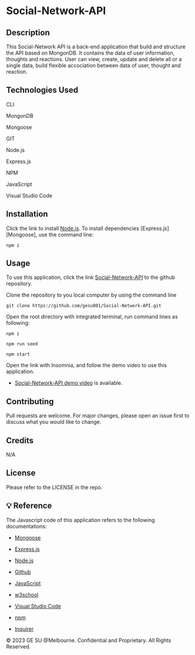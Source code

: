 # Social-Network-API

## Description

This Social-Network API is a back-end application that build and structure the API based on MongonDB. It contains the data of user information, thoughts and reactions. User can view, create, update and delete all or a single data, build flexible accociation between data of user, thought and reaction.

## Technologies Used

CLI

MongonDB

Mongoose

GIT

Node.js

Express.js

NPM

JavaScript

Visual Studio Code

## Installation

Click the link to install [Node.js](https://nodejs.org/en). To install dependencies [Express.js] [Mongoose], use the command line:

```
npm i
```

## Usage

To use this application, click the link [Social-Network-API](https://github.com/gesu001/Social-Network-API) to the github repository.

Clone the repository to you local computer by using the command line

```
git clone https://github.com/gesu001/Social-Network-API.git
```

Open the root directory with integrated terminal, run command lines as following:

```
npm i
```

```
npm run seed
```

```
npm start
```

Open the link with Insomnia, and follow the demo video to use this application.

- [Social-Network-API demo video](https://drive.google.com/file/d/1C6a_Kj-KFD8Z6-ebO95tNurzaQ0Z_PLB/view?usp=sharing) is available.

## Contributing

Pull requests are welcome. For major changes, please open an issue first to discuss what you would like to change.

## Credits

N/A

## License

Please refer to the LICENSE in the repo.

## 💡 Reference

The Javascript code of this application refers to the following documentations:

- [Mongoose](https://mongoosejs.com/docs/models.html)

- [Express.js](https://expressjs.com/en/5x/api.html)

- [Node.js](https://nodejs.org/en)

- [Github](https://github.com/)

- [JavaScript](https://developer.mozilla.org/en-US/docs/Web/JavaScript)

- [w3school](https://www.w3schools.com/js/default.asp)

- [Visual Studio Code](https://code.visualstudio.com/)

- [npm](https://www.npmjs.com/package/inquirer)

- [Inquirer](https://www.npmjs.com/package/inquirer)

© 2023 GE SU @Melbourne. Confidential and Proprietary. All Rights Reserved.
